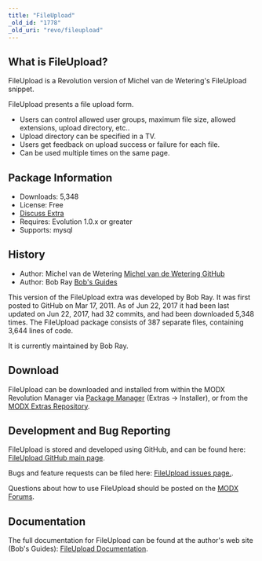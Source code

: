 ```yaml
---
title: "FileUpload"
_old_id: "1778"
_old_uri: "revo/fileupload"
---
```


## What is FileUpload?

 FileUpload is a Revolution version of Michel van de Wetering's FileUpload snippet.

 FileUpload presents a file upload form.

- Users can control allowed user groups, maximum file size, allowed extensions, upload directory, etc..
- Upload directory can be specified in a TV.
- Users get feedback on upload success or failure for each file.
- Can be used multiple times on the same page.

## Package Information

- Downloads: 5,348
- License: Free
- [Discuss Extra](http://www.modxcms.com/forums/index.php?topic=5889)
- Requires: Evolution 1.0.x or greater
- Supports: mysql

## History

- Author: Michel van de Wetering [Michel van de Wetering GitHub](https://github.com/mvdwetering)
- Author: Bob Ray [Bob's Guides](https://bobsguides.com)

 This version of the FileUpload extra was developed by Bob Ray. It was first posted to GitHub on Mar 17, 2011. As of Jun 22, 2017 it had been last updated on Jun 22, 2017, had 32 commits, and had been downloaded 5,348 times. The FileUpload package consists of 387 separate files, containing 3,644 lines of code.

 It is currently maintained by Bob Ray.

## Download

 FileUpload can be downloaded and installed from within the MODX Revolution Manager via [Package Manager](developing-in-modx/advanced-development/package-management "Package Manager") (Extras -> Installer), or from the [MODX Extras Repository](https://modx.com/extras/package/fileupload).

## Development and Bug Reporting 

 FileUpload is stored and developed using GitHub, and can be found here: [FileUpload GitHub main page](https://github.com/BobRay/FileUpload).

 Bugs and feature requests can be filed here: [FileUpload issues page.](https://github.com/BobRay/FileUpload/issues).

 Questions about how to use FileUpload should be posted on the [MODX Forums](https://forums.modx.com).

## Documentation

 The full documentation for FileUpload can be found at the author's web site (Bob's Guides): [FileUpload Documentation](https://bobsguides.com/fileupload-tutorial.html).